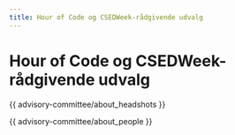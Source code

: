 ```yaml
---
title: Hour of Code og CSEDWeek-rådgivende udvalg
---
```


# Hour of Code og CSEDWeek-rådgivende udvalg

{{ advisory-committee/about_headshots }}

{{ advisory-committee/about_people }}
